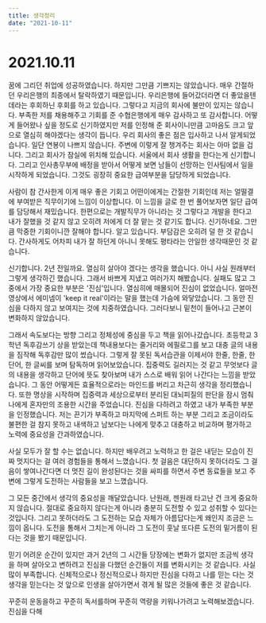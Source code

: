 ```yaml
---
title: 생각정리
date: "2021-10-11"
---
```


# 2021.10.11 

꿈에 그리던 취업에 성공하였습니다. 하지만 그만큼 기쁘지는 않았습니다. 매우 간절하던 우리은행의 최종에서 탈락하였기 때문입니다. 우리은행에 들어갔더라면 더 좋았을텐데라는 후회하닌 후회를 하고 있습니다. 그렇다고 지금의 회사에 불만이 있지는 않습니다. 부족한 저를 채용해주고 기회를 준 수협은행에게 매우 감사하고 또 감사합니다. 어떻게 들어왔나 싶을 정도로 신기하였지만 저를 인정해 준 회사이니만큼 고마음도 크고 앞으로 열심히 해야겠다는 생각이 듭니다. 우리 회사의 좋은 점은 입사하고 나서 알게되었습니다. 일단 연봉이 나쁘지 않습니다. 주변에 이렇게 잘 챙겨주는 회사는 아마 없을 겁니다. 그리고 회사가 잠실에 위치해 있습니다. 서울에서 회사 생활을 한다는게 신기합니다. 그리고 인사총무부에 배정을 받아서 어떻게 보면 남들이 선망하는 인사팀에서 일을 시작하게 되었습니다. 그것도 굉장히 중요한 급여부분을 담당하게 되었습니다. 
  
사람이 참 간사한게 이게 매우 좋은 기회고 어떤이에게는 간절한 기회인데 저는 얼떨결에 부여받은 직무이기에 느낌이 이상합니다. 이 느낌을 글로 한 번 풀어보자면 일단 급여를 담당해서 재밌습니다. 한편으로는 개발직무가 아니라는 것 그렇다고 개발을 한다고 내가 잘했을 것 같지 않고 오히려 저에게 더 잘 맡는 것 같기도 합니다. 신기하네요. 그만큼 막중한 기회이니깐 잘해야 합니다. 알고 있습니다. 부담감은 오히려 덜 한 것 같습니다. 간사하게도 어차피 내가 잘 하던게 아니니 못해도 평타라는 안일한 생각때문인 것 같습니다. 

신기합니다. 2년 전일까요. 열심히 살아야 겠다는 생각을 했습니다. 아니 사실 원래부터 그렇게 생각하긴 했습니다. 그래서 바쁘게 지냈고 여러가지 해봤습니다. 실패도 많고 그 중에서 가장 중요한 부분은 '진심'입니다. 열심히에 매몰되어 진심이 없었습니다. 얼마전 영상에서 에미넴이 'keep it real'이라는 말을 했는데 가슴에 와닿았습니다. 그 동안 진심을 다하지 않고 보여지는 것에 치중하였습니다. 그러다보니 밑천이 들어나고 근본이 변화하지 않았습니다. 

그래서 속도보다는 방향 그리고 정체성에 중심을 두고 책을 읽어나갔습니다. 초등학교 3학년 독후감쓰기 상을 받았는데 책내용보다는 줄거리와 에필로그를 보고 대충 글의 내용을 짐작해 독후감만 많이 썼습니다. 그렇게 잘 못된 독서습관을 이제서야 한줄, 한줄, 한 단어, 한 글씨를 보며 탐독하며 읽어보았습니다. 집중력도 길러지는 것 같고 무엇보다 글의 내용을 생각하고 단어에 뜻도 찾아보며 내가 스스로 배워 읽어 나간다는 느낌을 받았습니다. 그 동안 어떻게든 효율적으로라는 마인드를 버리고 차근히 생각을 정리했습니다. 또한 명상을 시작하며 집중력과 세상으로부터 분리된 대뇌피질의 판단을 잠시 멈춰 나에게 혼자만의 조용한 시간을 주었습니다. 진심을 다하려고 하였고 내가 부족한 부분을 인정했습니다. 저는 끈기가 부족하고 마지막에 스퍼트 하는 부분 그리고 조금이라도 불편한 걸 참지 못하고 내색하고 남보다는 나에게 맞추고 대충하고 비교하며 평가하고 노력에 중요성을 간과하였습니다. 


사실 모두가 잘 할 수는 없습니다. 하지만 배우려고 노력하고 한 걸은 내딛는 모습이 진짜 멋지다는 걸 여러 경험들을 통해서 느꼈습니다. 첫 걸음은 대단하지 못하더라도 그 걸음이 쌓여나간다면 더 멋진 길이 완성된다는 것을 싸피를 하면서 주변 동료들을 보고 주변에 그렇게 도전하는 사람들을 보고 느꼈습니다. 


그 모든 중간에서 생각의 중요성을 깨달았습니다. 난원래, 젠원래 타고난 건 크게 중요하지 않습니다. 절대로 중요하지 않다는게 아니라 충분히 도전할 수 있고 성취할 수 있다는 것입니다. 그리고 못하더라도 그 도전하는 모습 자체가 아름답다는게 왜인지 조금은 느낌이 옵니다. 도전을 통해서 그치는게 아니라 그 도전이 훗날 또다른 도전의 밑거름이 된다는 것을 봤기 때문입니다. 
 
믿기 어려운 순간이 있지만 과거 2년의 그 시간들 당장에는 변화가 없지만 조금씩 생각을 하며 살아오고 변하려고 진심을 다했던 순간들이 저를 변화시키는 것 같습니다. 사실 많이 부족합니다. 신체적으로나 정신적으로나 하지만 진심을 다하고 나를 믿는 다는 것 생각을 믿는다는 것 앞으로 인생을 살아가면서 겪게 될 많은 것들에 좋은 것 같습니다. 

꾸준히 운동을하고 꾸준히 독서를하며 꾸준히 역량을 키워나가려고 노력해보겠습니다. 진심을 다해 